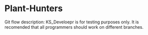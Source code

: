 # Plant-Hunters

Git flow description:
KS_Develoepr is for testing purposes only.
It is recomended that all programmers should work on different branches.
